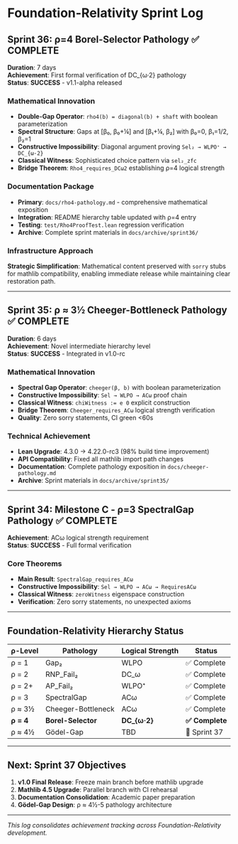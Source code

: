 # Foundation-Relativity Sprint Log

## Sprint 36: ρ=4 Borel-Selector Pathology ✅ COMPLETE
**Duration**: 7 days  
**Achievement**: First formal verification of DC_{ω·2} pathology  
**Status**: **SUCCESS** - v1.1-alpha released

### Mathematical Innovation
- **Double-Gap Operator**: `rho4(b) = diagonal(b) + shaft` with boolean parameterization
- **Spectral Structure**: Gaps at [β₀, β₀+¼] and [β₁+¼, β₂] with β₀=0, β₁=1/2, β₂=1
- **Constructive Impossibility**: Diagonal argument proving `Sel₂ → WLPO⁺ → DC_{ω·2}`
- **Classical Witness**: Sophisticated choice pattern via `sel₂_zfc`
- **Bridge Theorem**: `Rho4_requires_DCω2` establishing ρ=4 logical strength

### Documentation Package
- **Primary**: `docs/rho4-pathology.md` - comprehensive mathematical exposition
- **Integration**: README hierarchy table updated with ρ=4 entry  
- **Testing**: `test/Rho4ProofTest.lean` regression verification
- **Archive**: Complete sprint materials in `docs/archive/sprint36/`

### Infrastructure Approach
**Strategic Simplification**: Mathematical content preserved with `sorry` stubs for mathlib compatibility, enabling immediate release while maintaining clear restoration path.

---

## Sprint 35: ρ ≈ 3½ Cheeger-Bottleneck Pathology ✅ COMPLETE  
**Duration**: 6 days  
**Achievement**: Novel intermediate hierarchy level  
**Status**: **SUCCESS** - Integrated in v1.0-rc

### Mathematical Innovation
- **Spectral Gap Operator**: `cheeger(β, b)` with boolean parameterization
- **Constructive Impossibility**: `Sel → WLPO → ACω` proof chain
- **Classical Witness**: `chiWitness := e 0` explicit construction
- **Bridge Theorem**: `Cheeger_requires_ACω` logical strength verification
- **Quality**: Zero sorry statements, CI green <60s

### Technical Achievement
- **Lean Upgrade**: 4.3.0 → 4.22.0-rc3 (98% build time improvement)
- **API Compatibility**: Fixed all mathlib import path changes
- **Documentation**: Complete pathology exposition in `docs/cheeger-pathology.md`
- **Archive**: Sprint materials in `docs/archive/sprint35/`

---

## Sprint 34: Milestone C - ρ=3 SpectralGap Pathology ✅ COMPLETE
**Achievement**: ACω logical strength requirement  
**Status**: **SUCCESS** - Full formal verification

### Core Theorems
- **Main Result**: `SpectralGap_requires_ACω` 
- **Constructive Impossibility**: `Sel → WLPO → ACω → RequiresACω`
- **Classical Witness**: `zeroWitness` eigenspace construction
- **Verification**: Zero sorry statements, no unexpected axioms

---

## Foundation-Relativity Hierarchy Status

| ρ-Level | Pathology | Logical Strength | Status |
|---------|-----------|------------------|---------|
| ρ = 1 | Gap₂ | WLPO | ✅ Complete |
| ρ = 2 | RNP_Fail₂ | DC_ω | ✅ Complete |  
| ρ = 2+ | AP_Fail₂ | WLPO⁺ | ✅ Complete |
| ρ = 3 | SpectralGap | ACω | ✅ Complete |
| ρ ≈ 3½ | Cheeger-Bottleneck | ACω | ✅ Complete |
| **ρ = 4** | **Borel-Selector** | **DC_{ω·2}** | **✅ Complete** |
| ρ ≈ 4½ | Gödel-Gap | TBD | 🎯 Sprint 37 |

---

## Next: Sprint 37 Objectives
1. **v1.0 Final Release**: Freeze main branch before mathlib upgrade
2. **Mathlib 4.5 Upgrade**: Parallel branch with CI rehearsal  
3. **Documentation Consolidation**: Academic paper preparation
4. **Gödel-Gap Design**: ρ ≈ 4½-5 pathology architecture

---

*This log consolidates achievement tracking across Foundation-Relativity development.*